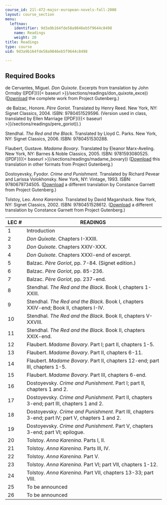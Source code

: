 ```yaml
---
course_id: 21l-472-major-european-novels-fall-2008
layout: course_section
menu:
  leftnav:
    identifier: 9d3a9b164fde58a9846eb5f9644c8498
    name: Readings
    weight: 20
title: Readings
type: course
uid: 9d3a9b164fde58a9846eb5f9644c8498

---
```


Required Books
--------------

de Cervantes, Miguel. _Don Quixote_. Excerpts from translation by John Ormsby ([PDF]({{< baseurl >}}/sections/readings/don_quixote_exce)) ([Download](http://www.gutenberg.org/etext/996) the complete work from Project Gutenberg.)

 de Balzac, Honore. _Père Goriot_. Translated by Henry Reed. New York, NY: Signet Classics, 2004. ISBN: 9780451529596. (Version used in class, translated by Ellen Marriage ([PDF]({{< baseurl >}}/sections/readings/pere_goriot)).)

Stendhal. _The Red and the Black_. Translated by Lloyd C. Parks. New York, NY: Signet Classics, 2006. ISBN: 9780451530288.

Flaubert, Gustave. _Madame Bovary_. Translated by Eleanor Marx-Aveling. New York, NY: Barnes & Noble Classics, 2005. ISBN: 9781593080525. ([PDF]({{< baseurl >}}/sections/readings/madame_bovary)) ([Download](http://www.gutenberg.org/etext/2413) this translation in other formats from Project Gutenberg.)

Dostoyevsky, Fyodor. _Crime and Punishment_. Translated by Richard Pevear and Larissa Volokhonsky. New York, NY: Vintage, 1993. ISBN: 9780679734505. ([Download](http://www.gutenberg.org/etext/2554) a different translation by Constance Garnett from Project Gutenberg.)

Tolstoy, Leo. _Anna Karenina_. Translated by David Magarshack. New York, NY: Signet Classics, 2002. ISBN: 9780451528612. ([Download](http://www.gutenberg.org/etext/1399) a different translation by Constance Garnett from Project Gutenberg.)

| LEC # | READINGS |
| --- | --- |
| 1 | Introduction |
| 2 | _Don Quixote_. Chapters I-XXIII. |
| 3 | _Don Quixote_. Chapters XXIV-XXX. |
| 4 | _Don Quixote_. Chapters XXXI-end of excerpt. |
| 5 | Balzac. _Père Goriot_, pp. 7-84. (Signet edition.) |
| 6 | Balzac. _Père Goriot_, pp. 85-236. |
| 7 | Balzac. _Père Goriot_, pp. 237-end. |
| 8 | Stendhal. _The Red and the Black_. Book I, chapters 1-XXIII. |
| 9 | Stendhal. _The Red and the Black_. Book I, chapters XXIV-end; Book II, chapters I-IV. |
| 10 | Stendhal. _The Red and the Black_. Book II, chapters V-XXVIII. |
| 11 | Stendhal. _The Red and the Black_. Book II, chapters XXIX-end. |
| 12 | Flaubert. _Madame Bovary_. Part I; part II, chapters 1-5. |
| 13 | Flaubert. _Madame Bovary_. Part II, chapters 6-11. |
| 14 | Flaubert. _Madame Bovary_. Part II, chapters 12-end; part III, chapters 1-5. |
| 15 | Flaubert. _Madame Bovary_. Part III, chapters 6-end. |
| 16 | Dostoyevsky. _Crime and Punishment_. Part I; part II, chapters 1 and 2. |
| 17 | Dostoyevsky. _Crime and Punishment_. Part II, chapters 3-end; part III, chapters 1 and 2. |
| 18 | Dostoyevsky. _Crime and Punishment_. Part III, chapters 3-end; part IV; part V, chapters 1 and 2. |
| 19 | Dostoyevsky. _Crime and Punishment_. Part V, chapters 3-end; part VI; epilogue. |
| 20 | Tolstoy. _Anna Karenina_. Parts I, II. |
| 21 | Tolstoy. _Anna Karenina_. Parts III, IV. |
| 22 | Tolstoy. _Anna Karenina_. Part V. |
| 23 | Tolstoy. _Anna Karenina_. Part VI; part VII, chapters 1-12. |
| 24 | Tolstoy. _Anna Karenina_. Part VII, chapters 13-33; part VIII. |
| 25 | To be announced |
| 26 | To be announced